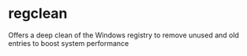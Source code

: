 # regclean
 Offers a deep clean of the Windows registry to remove unused and old entries to boost system performance
